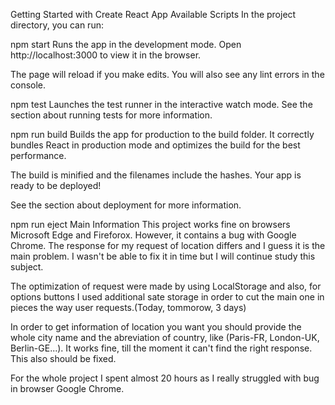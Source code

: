 Getting Started with Create React App
Available Scripts
In the project directory, you can run:

npm start
Runs the app in the development mode.
Open http://localhost:3000 to view it in the browser.

The page will reload if you make edits.
You will also see any lint errors in the console.

npm test
Launches the test runner in the interactive watch mode.
See the section about running tests for more information.

npm run build
Builds the app for production to the build folder.
It correctly bundles React in production mode and optimizes the build for the best performance.

The build is minified and the filenames include the hashes.
Your app is ready to be deployed!

See the section about deployment for more information.

npm run eject
Main Information
This project works fine on browsers Microsoft Edge and Fireforox. However, it contains a bug with Google Chrome. The response for my request of location differs and I guess it is the main problem. I wasn't be able to fix it in time but I will continue study this subject.

The optimization of request were made by using LocalStorage and also, for options buttons I used additional sate storage in order to cut the main one in pieces the way user requests.(Today, tommorow, 3 days)

In order to get information of location you want you should provide the whole city name and the abreviation of country, like (Paris-FR, London-UK, Berlin-GE...). It works fine, till the moment it can't find the right response. This also should be fixed.

For the whole project I spent almost 20 hours as I really struggled with bug in browser Google Chrome.
